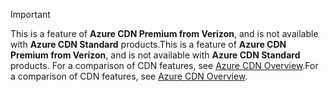 > [!IMPORTANT]
> <span data-ttu-id="5ef8f-101">This is a feature of **Azure CDN Premium from Verizon**, and is not available with **Azure CDN Standard** products.</span><span class="sxs-lookup"><span data-stu-id="5ef8f-101">This is a feature of **Azure CDN Premium from Verizon**, and is not available with **Azure CDN Standard** products.</span></span>  <span data-ttu-id="5ef8f-102">For a comparison of CDN features, see [Azure CDN Overview](../articles/cdn/cdn-overview.md#azure-cdn-features).</span><span class="sxs-lookup"><span data-stu-id="5ef8f-102">For a comparison of CDN features, see [Azure CDN Overview](../articles/cdn/cdn-overview.md#azure-cdn-features).</span></span> 
> 
> 

